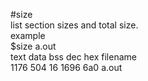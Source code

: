#size  
list section sizes and total size.  
example  
$size a.out  
text  data  bss dec  hex filename  
1176  504  16 1696  6a0 a.out  
